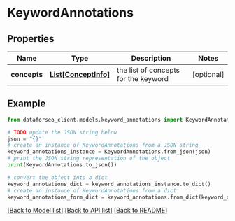 # KeywordAnnotations


## Properties

Name | Type | Description | Notes
------------ | ------------- | ------------- | -------------
**concepts** | [**List[ConceptInfo]**](ConceptInfo.md) | the list of concepts for the keyword | [optional] 

## Example

```python
from dataforseo_client.models.keyword_annotations import KeywordAnnotations

# TODO update the JSON string below
json = "{}"
# create an instance of KeywordAnnotations from a JSON string
keyword_annotations_instance = KeywordAnnotations.from_json(json)
# print the JSON string representation of the object
print(KeywordAnnotations.to_json())

# convert the object into a dict
keyword_annotations_dict = keyword_annotations_instance.to_dict()
# create an instance of KeywordAnnotations from a dict
keyword_annotations_form_dict = keyword_annotations.from_dict(keyword_annotations_dict)
```
[[Back to Model list]](../README.md#documentation-for-models) [[Back to API list]](../README.md#documentation-for-api-endpoints) [[Back to README]](../README.md)


